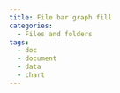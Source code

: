 ```yaml
---
title: File bar graph fill
categories:
  - Files and folders
tags:
  - doc
  - document
  - data
  - chart
---
```

